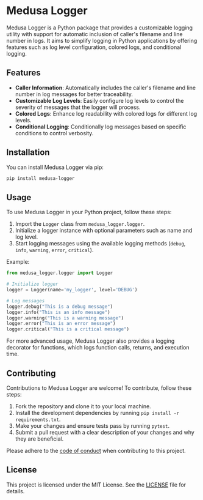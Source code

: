 # Medusa Logger

Medusa Logger is a Python package that provides a customizable logging utility with support for automatic inclusion of caller's filename and line number in logs. It aims to simplify logging in Python applications by offering features such as log level configuration, colored logs, and conditional logging.

## Features

- **Caller Information**: Automatically includes the caller's filename and line number in log messages for better traceability.
- **Customizable Log Levels**: Easily configure log levels to control the severity of messages that the logger will process.
- **Colored Logs**: Enhance log readability with colored logs for different log levels.
- **Conditional Logging**: Conditionally log messages based on specific conditions to control verbosity.

## Installation

You can install Medusa Logger via pip:

```bash
pip install medusa-logger
```

## Usage

To use Medusa Logger in your Python project, follow these steps:

1. Import the `Logger` class from `medusa_logger.logger`.
2. Initialize a logger instance with optional parameters such as name and log level.
3. Start logging messages using the available logging methods (`debug`, `info`, `warning`, `error`, `critical`).

Example:

```python
from medusa_logger.logger import Logger

# Initialize logger
logger = Logger(name='my_logger', level='DEBUG')

# Log messages
logger.debug("This is a debug message")
logger.info("This is an info message")
logger.warning("This is a warning message")
logger.error("This is an error message")
logger.critical("This is a critical message")
```

For more advanced usage, Medusa Logger also provides a logging decorator for functions, which logs function calls, returns, and execution time.

## Contributing

Contributions to Medusa Logger are welcome! To contribute, follow these steps:

1. Fork the repository and clone it to your local machine.
2. Install the development dependencies by running `pip install -r requirements.txt`.
3. Make your changes and ensure tests pass by running `pytest`.
4. Submit a pull request with a clear description of your changes and why they are beneficial.

Please adhere to the [code of conduct](CODE_OF_CONDUCT.md) when contributing to this project.

## License

This project is licensed under the MIT License. See the [LICENSE](LICENSE) file for details.
